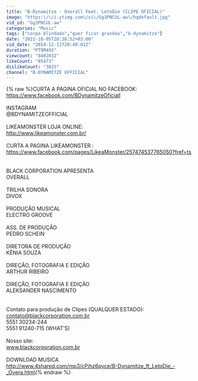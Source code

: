 ```yaml
---
title: "B-Dynamitze - Overall Feat. LetoDie (CLIPE OFICIAL)"
image: "https:\/\/i.ytimg.com\/vi\/Gg3PNCUL-aw\/hqdefault.jpg"
vid_id: "Gg3PNCUL-aw"
categories: "Music"
tags: ["corpo blindado","quer ficar grandao","b-dynamitze"]
date: "2021-10-05T20:38:52+03:00"
vid_date: "2014-12-11T20:48:01Z"
duration: "PT9M49S"
viewcount: "8402832"
likeCount: "85473"
dislikeCount: "3025"
channel: "B-DYNAMITZE OFFICIAL"
---
```

{% raw %}CURTA A PAGINA OFICIAL NO FACEBOOK:<br /><a rel="nofollow" target="blank" href="https://www.facebook.com/BDynamitzeOficiall">https://www.facebook.com/BDynamitzeOficiall</a><br /><br />INSTAGRAM<br />@BDYNAMITZEOFFICIAL<br /><br />LIKEAMONSTER LOJA ONLINE: <br /><a rel="nofollow" target="blank" href="http://www.likeamonster.com.br/">http://www.likeamonster.com.br/</a><br /><br />CURTA A PAGINA LIKEAMONSTER :<br /><a rel="nofollow" target="blank" href="https://www.facebook.com/pages/LikeaMonster/257474537765050?fref=ts">https://www.facebook.com/pages/LikeaMonster/257474537765050?fref=ts</a><br /><br /><br />BLACK CORPORATION APRESENTA<br />OVERALL<br /><br />TRILHA SONORA<br />DIVOX<br /><br />PRODUÇÃO MUSICAL<br />ELECTRO GROOVE<br /><br />ASS. DE PRODUÇÃO<br />PEDRO SCHEIN<br /><br />DIRETORA DE PRODUÇÃO<br />KÊNIA SOUZA<br /><br />DIREÇÃO, FOTOGRAFIA E EDIÇÃO<br />ARTHUR RIBEIRO<br /><br />DIREÇÃO, FOTOGRAFIA E EDIÇÃO<br />ALEKSANDER NASCIMENTO<br /><br /><br />Contato para produção de Clipes (QUALQUER ESTADO):<br />contato@blackcorporation.com.br<br />5551 30234-244<br />5551 91240-715 (WHAT'S)<br /><br />Nosso site:<br />www.blackcorporation.com.br<br /><br />DOWNLOAD MUSICA<br /><a rel="nofollow" target="blank" href="http://www.4shared.com/mp3/cPihz6pyce/B-Dynamitze_ft_LetoDie_-_Overa.html">http://www.4shared.com/mp3/cPihz6pyce/B-Dynamitze_ft_LetoDie_-_Overa.html</a>{% endraw %}
